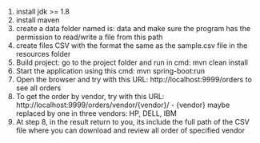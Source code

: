 1. install jdk >= 1.8
2. install maven
3. create a data folder named is: data and make sure the program has the permission to read/write a file from this path
4. create files CSV with the format the same as the sample.csv file in the resources folder
5. Build project: go to the project folder and run in cmd: mvn clean install
6. Start the application using this cmd: mvn spring-boot:run
7. Open the browser and try with this URL: http://localhost:9999/orders to see all orders
8. To get the order by vendor,  try with this URL:  http://localhost:9999/orders/vendor/{vendor}/ -  {vendor} maybe replaced by one in three vendors: HP, DELL, IBM
9. At step 8, in the result return to you, its include the full path of the CSV file where you can download and review all order of specified vendor

